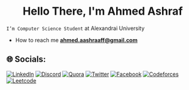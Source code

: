 <h1 align="center">Hello There, <b>I'm Ahmed Ashraf</b></h1>

`I’m Computer Science Student` at Alexandrai University <br>

- How to reach me **ahmed.aashraaff@gmail.com**

## 🌐 Socials: 
[![LinkedIn](https://img.shields.io/badge/LinkedIn-%230077B5.svg?&style=flat-square&logo=linkedin&logoColor=white)](https://www.linkedin.com/in/ahmed-ashraf-08a785251/)
[![Discord](https://img.shields.io/badge/Discord-%237289DA.svg?logo=discord&logoColor=white)](https://discord.com/channels/@ahmeddashraff)
[![Quora](https://img.shields.io/badge/Quora-%23B92B27.svg?logo=Quora&logoColor=white)](https://www.quora.com/profile/Ahmed-Ashraf-1593)
[![Twitter](https://img.shields.io/badge/twitter-blue?&style=flat-square&logo=twitter&logoColor=white)](https://twitter.com/aahmeddAshraf_)
[![Facebook](https://img.shields.io/badge/Facebook-%231877F2.svg?&style=flat-square&logo=facebook&logoColor=white)](https://www.facebook.com/profile.php?id=100017815245514&mibextid=hIlR13)
[![Codeforces](https://img.shields.io/badge/Codeforces-%23FF8000.svg?&style=flat-square&logo=codeforces&logoColor=white)](https://codeforces.com/profile/Bido_)
[![Leetcode](https://img.shields.io/badge/LeetCode-%23FFA116.svg?&style=flat-square&logo=leetcode&logoColor=white)](https://leetcode.com/aahmeddashraf_/)


<!--
<p align="left">
<a href="https://www.linkedin.com/in/ahmed-ashraf-08a785251/" target="blank"><img align="center" src="https://raw.githubusercontent.com/rahuldkjain/github-profile-readme-generator/master/src/images/icons/Social/linked-in-alt.svg" alt="ahmed_ashraf" height="30" width="40" /></a>
<a href="https://codeforces.com/profile/AhmedAshraf_18" target="blank"><img align="center" src="https://raw.githubusercontent.com/rahuldkjain/github-profile-readme-generator/master/src/images/icons/Social/codeforces.svg" alt="ahmed_ashraf" height="30" width="40" /></a> -->
</p>
